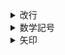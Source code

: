 <details><summary>改行</summary>

## \par
段落の改行

## \\\
段落内の強制改行

</details>

<details><summary>数学記号</summary>

# 等号
# 不等号
# 演算子
## +
> \+

## -
> \-

## ×
> \times

## ÷
> \div 

</details>

<details><summary>矢印</summary>

## →
> \rightarrow

## ←
> \liftarrow
</details>